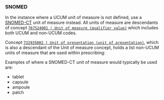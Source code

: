 ### SNOMED

In the instance where a UCUM unit of measure is not defined, use a [SNOMED-CT](https://datadictionary.nhs.uk/data_elements/unit_of_measurement__snomed_ct_dm_d_.html) unit of measure instead. All units of measure are descendants of concept [`767524001 | Unit of measure (qualifier value)`](https://termbrowser.nhs.uk/?perspective=full&conceptId1=767524001&edition=uk-edition,999000691000001104) which includes both UCUM and non-UCUM codes.

Concept [`732935002 | Unit of presentation (unit of presentation)`](https://termbrowser.nhs.uk/?perspective=full&conceptId1=732935002&edition=uk-edition), which is also a descendant of the Unit of measure concept, holds a list non-UCUM units of measure that are used within prescribing:

Examples of where a SNOMED-CT unit of measure would typically be used are:

- tablet
- capsule
- ampoule
- patch